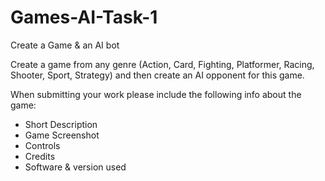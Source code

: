 # Games-AI-Task-1
Create a Game &amp; an AI bot

Create a game from any genre (Action, Card, Fighting, Platformer, Racing, Shooter, Sport, Strategy) and then create an AI opponent for this game. 

When submitting your work please include the following info about the game:
- Short Description
- Game Screenshot
- Controls
- Credits
- Software & version used
